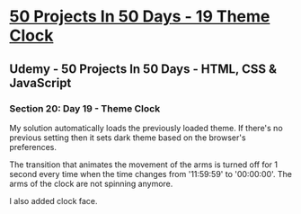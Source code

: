 # [50 Projects In 50 Days - 19 Theme Clock](https://arpadgbondor.github.io/50_Projects_In_50_Days-19_Theme_Clock/)

## Udemy - 50 Projects In 50 Days - HTML, CSS & JavaScript
### Section 20: Day 19 - Theme Clock

My solution automatically loads the previously loaded theme. If there's no previous setting then it sets dark theme based on the browser's preferences.

The transition that animates the movement of the arms is turned off for 1 second every time when the time changes from '11:59:59' to '00:00:00'. The arms of the clock are not spinning anymore.

I also added clock face.
